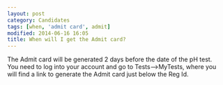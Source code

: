 ```yaml
---
layout: post
category: Candidates
tags: [when, 'admit card', admit]
modified: 2014-06-16 16:05
title: When will I get the Admit card?
---
```




The Admit card will be generated 2 days before the date of the pH test.  
You need to log into your account and go to Tests-->MyTests, where you will find a link to generate the Admit card just below the Reg Id.


